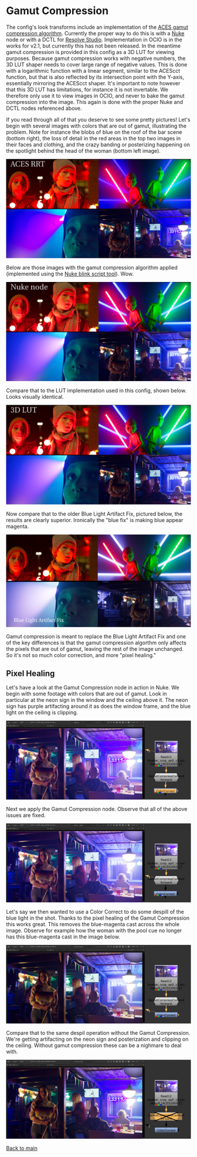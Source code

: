 # Gamut Compression
 
The config's look transforms include an implementation of the [ACES gamut compression algorithm](https://github.com/ampas/aces-vwg-gamut-mapping-2020). Currently the proper way to do this is with a [Nuke](Nuke.md) node or with a DCTL for [Resolve Studio](Resolve.md). Implementation in OCIO is in the works for v2.1, but currently this has not been released. In the meantime gamut compression is provided in this config as a 3D LUT for viewing purposes. Because gamut compression works with negative numbers, the 3D LUT shaper needs to cover large range of negative values. This is done with a logarithmic function with a linear segment, similar to the ACEScct function, but that is also reflected by its intersection point with the Y-axis, essentially mirroring the ACEScct shaper. It's important to note however that this 3D LUT has limitations, for instance it is not invertable. We therefore only use it to view images in OCIO, and never to bake the gamut compression into the image. This again is done with the proper Nuke and DCTL nodes referenced above.
 
If you read through all of that you deserve to see some pretty pictures! Let's begin with several images with colors that are out of gamut, illustrating the problem. Note for instance the blobs of blue on the roof of the bar scene (bottom right), the loss of detail in the red areas in the top two images in their faces and clothing, and the crazy banding or posterizing happening on the spotlight behind the head of the woman (bottom left image).
  
![rrt](img/Gamut_rrt.png)
    
Below are those images with the gamut compression algorithm applied (implemented using the [Nuke blink script tool](https://github.com/jedypod/gamut-compress)). Wow. 
    
 ![nk](img/Gamut_nk.png) 
     
Compare that to the LUT implementation used in this config, shown below. Looks visually identical.  

![lut](img/Gamut_lut.png)
      
Now compare that to the older Blue Light Artifact Fix, pictured below, the results are clearly superior. Ironically the "blue fix" is making blue appear magenta. 

![blue](img/Gamut_bluefix.png)

Gamut compression is meant to replace the Blue Light Artifact Fix and one of the key differences is that the gamut compression algorthm only affects the pixels that are out of gamut, leaving the rest of the image unchanged. So it's not so much color correction, and more "pixel healing."

## Pixel Healing

Let's have a look at the Gamut Compression node in action in Nuke. We begin with some footage with colors that are out of gamut. Look in particular at the neon sign in the window and the ceiling above it. The neon sign has purple artifacting around it as does the window frame, and the blue light on the ceiling is clipping. 

![blue](img/bluebar1.png)

Next we apply the Gamut Compression node. Observe that all of the above issues are fixed.

![blue](img/bluebar2.png)

Let's say we then wanted to use a Color Correct to do some despill of the blue light in the shot. Thanks to the pixel healing of the Gamut Compression this works great. This removes the blue-magenta cast across the whole image. Observe for example how the woman with the pool cue no longer has this blue-magenta cast in the image below.

![blue](img/bluebar3.png)

Compare that to the same despil operation without the Gamut Compression. We're getting artifacting on the neon sign and posterization and clipping on the ceiling. Without gamut compression these can be a nighmare to deal with.

![blue](img/bluebar4.png)


[Back to main](../StdX_ACES)
